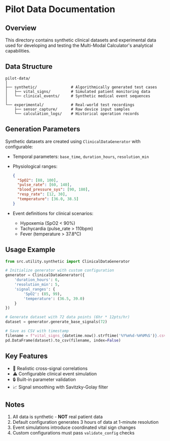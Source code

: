 # Pilot Data Documentation

## Overview

This directory contains synthetic clinical datasets and experimental data used for developing and testing the Multi-Modal Calculator's analytical capabilities.

## Data Structure

```
pilot-data/
│
├── synthetic/               # Algorithmically generated test cases
│   ├── vital_signs/         # Simulated patient monitoring data
│   └── clinical_events/     # Synthetic medical event sequences
│
└── experimental/            # Real-world test recordings
    ├── sensor_capture/      # Raw device input samples
    └── calculation_logs/    # Historical operation records
```

## Generation Parameters

Synthetic datasets are created using `ClinicalDataGenerator` with configurable:

- Temporal parameters: `base_time`, `duration_hours`, `resolution_min`
- Physiological ranges:

  ```json
  {
    "SpO2": [88, 100],
    "pulse_rate": [60, 140],
    "blood_pressure_sys": [90, 180],
    "resp_rate": [12, 30],
    "temperature": [36.0, 38.5]
  }
  ```

- Event definitions for clinical scenarios:
  - Hypoxemia (SpO2 < 90%)
  - Tachycardia (pulse_rate > 110bpm)
  - Fever (temperature > 37.8°C)

## Usage Example

```python
from src.utility.synthetic import ClinicalDataGenerator

# Initialize generator with custom configuration
generator = ClinicalDataGenerator({
    'duration_hours': 6,
    'resolution_min': 5,
    'signal_ranges': {
        'SpO2': (85, 99),
        'temperature': (36.5, 39.0)
    }
})

# Generate dataset with 72 data points (6hr * 12pts/hr)
dataset = generator.generate_base_signals(72)

# Save as CSV with timestamp
filename = f"vital_signs_{datetime.now().strftime('%Y%m%d-%H%M%S')}.csv"
pd.DataFrame(dataset).to_csv(filename, index=False)
```

## Key Features

- 🧪 Realistic cross-signal correlations
- ⚠️ Configurable clinical event simulation
- 🔒 Built-in parameter validation
- 📈 Signal smoothing with Savitzky-Golay filter

## Notes

1. All data is synthetic - **NOT** real patient data
2. Default configuration generates 3 hours of data at 1-minute resolution
3. Event simulations introduce coordinated vital sign changes
4. Custom configurations must pass `validate_config` checks
